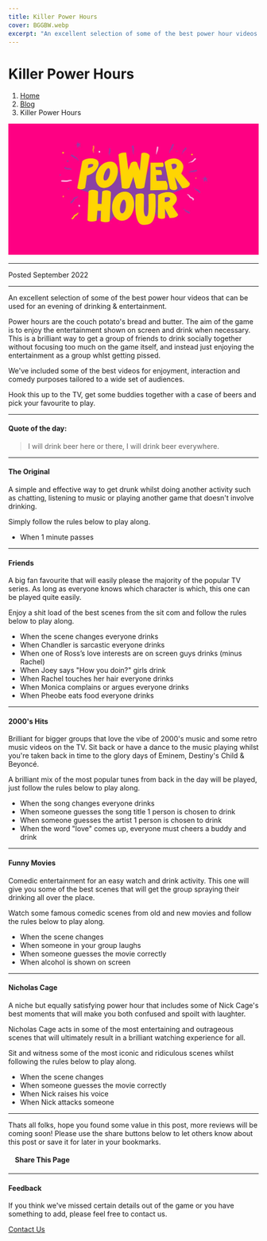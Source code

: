 ```yaml
---
title: Killer Power Hours
cover: BGGBW.webp
excerpt: "An excellent selection of some of the best power hour videos that can be used for an evening of drinking & entertainment."
---
```


# Killer Power Hours

1.  [Home](index)
2.  [Blog](extras/blog)
3.  Killer Power Hours

![](/images/powerhour.webp)

* * *

Posted September 2022

* * *

An excellent selection of some of the best power hour videos that can be used for an evening of drinking & entertainment.

Power hours are the couch potato's bread and butter. The aim of the game is to enjoy the entertainment shown on screen and drink when necessary. This is a brilliant way to get a group of friends to drink socially together without focusing too much on the game itself, and instead just enjoying the entertainment as a group whlst getting pissed.

We've included some of the best videos for enjoyment, interaction and comedy purposes tailored to a wide set of audiences.

Hook this up to the TV, get some buddies together with a case of beers and pick your favourite to play.

* * *

#### Quote of the day:

> I will drink beer here or there, I will drink beer everywhere.

* * *

#### The Original

  
  

A simple and effective way to get drunk whilst doing another activity such as chatting, listening to music or playing another game that doesn't involve drinking.

Simply follow the rules below to play along.

-   When 1 minute passes

* * *

#### Friends

  
  

A big fan favourite that will easily please the majority of the popular TV series. As long as everyone knows which character is which, this one can be played quite easily.

Enjoy a shit load of the best scenes from the sit com and follow the rules below to play along.

-   When the scene changes everyone drinks
-   When Chandler is sarcastic everyone drinks
-   When one of Ross’s love interests are on screen guys drinks (minus Rachel)
-   When Joey says "How you doin?" girls drink
-   When Rachel touches her hair everyone drinks
-   When Monica complains or argues everyone drinks
-   When Pheobe eats food everyone drinks

* * *

#### 2000's Hits

  
  

Brilliant for bigger groups that love the vibe of 2000's music and some retro music videos on the TV. Sit back or have a dance to the music playing whilst you're taken back in time to the glory days of Eminem, Destiny's Child & Beyoncé.

A brilliant mix of the most popular tunes from back in the day will be played, just follow the rules below to play along.

-   When the song changes everyone drinks
-   When someone guesses the song title 1 person is chosen to drink
-   When someone guesses the artist 1 person is chosen to drink
-   When the word "love" comes up, everyone must cheers a buddy and drink

* * *

#### Funny Movies

  
  

Comedic entertainment for an easy watch and drink activity. This one will give you some of the best scenes that will get the group spraying their drinking all over the place.

Watch some famous comedic scenes from old and new movies and follow the rules below to play along.

-   When the scene changes
-   When someone in your group laughs
-   When someone guesses the movie correctly
-   When alcohol is shown on screen

* * *

#### Nicholas Cage

  
  

A niche but equally satisfying power hour that includes some of Nick Cage's best moments that will make you both confused and spoilt with laughter.

Nicholas Cage acts in some of the most entertaining and outrageous scenes that will ultimately result in a brilliant watching experience for all.

Sit and witness some of the most iconic and ridiculous scenes whilst following the rules below to play along.

-   When the scene changes
-   When someone guesses the movie correctly
-   When Nick raises his voice
-   When Nick attacks someone

* * *

Thats all folks, hope you found some value in this post, more reviews will be coming soon! Please use the share buttons below to let others know about this post or save it for later in your bookmarks.

####     Share This Page

[](https://www.facebook.com/sharer/sharer.php?u=beergogglegames.co.uk/killerpowerhours)[](https://www.instagram.com/direct/new/)[](https://twitter.com/intent/tweet?url=beergogglegames.co.uk/killerpowerhours)

* * *

#### Feedback

If you think we've missed certain details out of the game or you have something to add, please feel free to contact us.

  
  
  
[Contact Us](contact)
